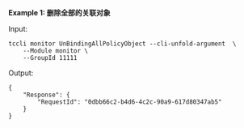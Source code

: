 **Example 1: 删除全部的关联对象**



Input: 

```
tccli monitor UnBindingAllPolicyObject --cli-unfold-argument  \
    --Module monitor \
    --GroupId 11111
```

Output: 
```
{
    "Response": {
        "RequestId": "0dbb66c2-b4d6-4c2c-90a9-617d80347ab5"
    }
}
```

